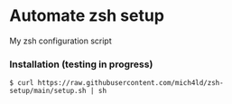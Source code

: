 # Automate zsh setup
My zsh configuration script

### Installation (testing in progress)
```
$ curl https://raw.githubusercontent.com/mich4ld/zsh-setup/main/setup.sh | sh
```
